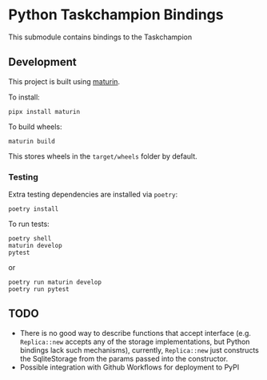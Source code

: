 # Python Taskchampion Bindings

This submodule contains bindings to the Taskchampion

## Development

This project is built using [maturin](https://github.com/PyO3/maturin).

To install:

```shell
pipx install maturin
```

To build wheels:
```shell
maturin build
```
This stores wheels in the `target/wheels` folder by default.

### Testing

Extra testing dependencies are installed via `poetry`:
```shell
poetry install
```

To run tests:
```shell
poetry shell
maturin develop
pytest
```
or
```shell
poetry run maturin develop
poetry run pytest
```

## TODO

- There is no good way to describe functions that accept interface (e.g. `Replica::new` accepts any of the storage implementations, but Python bindings lack such mechanisms), currently, `Replica::new` just constructs the SqliteStorage from the params passed into the constructor.
- Possible integration with Github Workflows for deployment to PyPI
